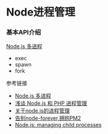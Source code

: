 # Node进程管理

### 基本API介绍

[Node.js 多进程](http://www.runoob.com/nodejs/nodejs-process.html)

* exec
* spawn
* fork







参考链接

* [Node.js 多进程](http://www.runoob.com/nodejs/nodejs-process.html)
* [浅谈 Node.js 和 PHP 进程管理](http://taobaofed.org/blog/2015/11/24/nodejs-php-process-manager/)
* [关于node.js的进程管理](http://www.alloyteam.com/2014/11/guan-yu-node-js-di-jin-cheng-guan-li/)
* [告别node-forever,拥抱PM2](https://se77en.cc/2013/06/27/goodbye-node-forever-hello-pm2-translation/)
* [Node.js: managing child processes](http://krasimirtsonev.com/blog/article/Nodejs-managing-child-processes-starting-stopping-exec-spawn)